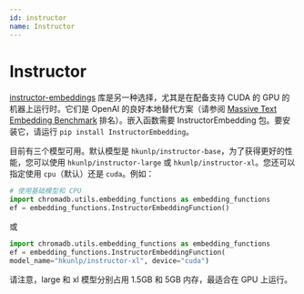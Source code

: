 ```yaml
---
id: instructor
name: Instructor
---
```


# Instructor

[instructor-embeddings](https://github.com/HKUNLP/instructor-embedding) 库是另一种选择，尤其是在配备支持 CUDA 的 GPU 的机器上运行时。它们是 OpenAI 的良好本地替代方案（请参阅 [Massive Text Embedding Benchmark](https://huggingface.co/blog/mteb) 排名）。嵌入函数需要 InstructorEmbedding 包。要安装它，请运行 ```pip install InstructorEmbedding```。

目前有三个模型可用。默认模型是 `hkunlp/instructor-base`，为了获得更好的性能，您可以使用 `hkunlp/instructor-large` 或 `hkunlp/instructor-xl`。您还可以指定使用 `cpu`（默认）还是 `cuda`。例如：

```python
# 使用基础模型和 CPU
import chromadb.utils.embedding_functions as embedding_functions
ef = embedding_functions.InstructorEmbeddingFunction()
```
或
```python
import chromadb.utils.embedding_functions as embedding_functions
ef = embedding_functions.InstructorEmbeddingFunction(
model_name="hkunlp/instructor-xl", device="cuda")
```
请注意，large 和 xl 模型分别占用 1.5GB 和 5GB 内存，最适合在 GPU 上运行。